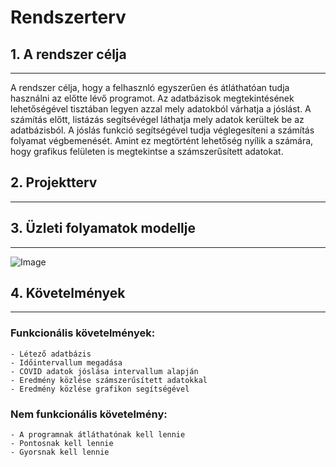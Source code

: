 # Rendszerterv

## 1. A rendszer célja
---

A rendszer célja, hogy a felhasznló egyszerűen és átláthatóan tudja használni az előtte lévő programot. Az adatbázisok megtekintésének lehetőségével
tisztában legyen azzal mely adatokból várhatja a jóslást. A számítás előtt, listázás segítsévégel láthatja mely adatok kerültek be az adatbázisból.
A jóslás funkció segítségével tudja véglegesíteni a számítás folyamat végbemenését. Amint ez megtörtént lehetőség nyílik a számára, hogy
grafikus felületen is megtekintse a számszerűsített adatokat.

## 2. Projektterv
---

## 3. Üzleti folyamatok modellje
---
![Image](https://github.com/utassydenis/AFP2021_1_K0800_Csapat4_Covid_Big/blob/main/pictures/ÜzletiFolyamatok.png)

## 4. Követelmények
---
### Funkcionális követelmények:
    - Létező adatbázis
    - Időintervallum megadása
    - COVID adatok jóslása intervallum alapján
    - Eredmény közlése számszerűsített adatokkal
    - Eredmény közlése grafikon segítségével

### Nem funkcionális követelmény:
    - A programnak átláthatónak kell lennie
    - Pontosnak kell lennie
    - Gyorsnak kell lennie